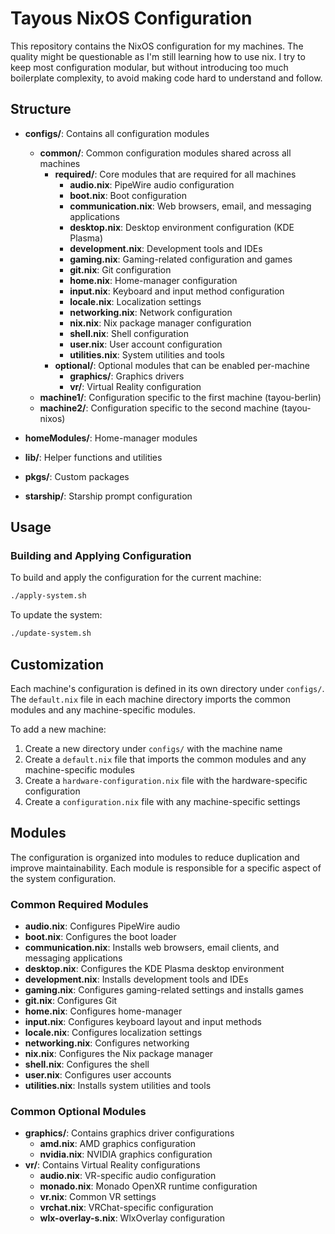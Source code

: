 # Tayous NixOS Configuration

This repository contains the NixOS configuration for my machines. 
The quality might be questionable as I'm still learning how to use nix.
I try to keep most configuration modular, but without introducing too much boilerplate complexity, to avoid making code hard to understand and follow.

## Structure

- **configs/**: Contains all configuration modules
  - **common/**: Common configuration modules shared across all machines
    - **required/**: Core modules that are required for all machines
      - **audio.nix**: PipeWire audio configuration
      - **boot.nix**: Boot configuration
      - **communication.nix**: Web browsers, email, and messaging applications
      - **desktop.nix**: Desktop environment configuration (KDE Plasma)
      - **development.nix**: Development tools and IDEs
      - **gaming.nix**: Gaming-related configuration and games
      - **git.nix**: Git configuration
      - **home.nix**: Home-manager configuration
      - **input.nix**: Keyboard and input method configuration
      - **locale.nix**: Localization settings
      - **networking.nix**: Network configuration
      - **nix.nix**: Nix package manager configuration
      - **shell.nix**: Shell configuration
      - **user.nix**: User account configuration
      - **utilities.nix**: System utilities and tools
    - **optional/**: Optional modules that can be enabled per-machine
      - **graphics/**: Graphics drivers
      - **vr/**: Virtual Reality configuration
  - **machine1/**: Configuration specific to the first machine (tayou-berlin)
  - **machine2/**: Configuration specific to the second machine (tayou-nixos)

- **homeModules/**: Home-manager modules
- **lib/**: Helper functions and utilities
- **pkgs/**: Custom packages
- **starship/**: Starship prompt configuration

## Usage

### Building and Applying Configuration

To build and apply the configuration for the current machine:

```bash
./apply-system.sh
```

To update the system:

```bash
./update-system.sh
```

## Customization

Each machine's configuration is defined in its own directory under `configs/`. The `default.nix` file in each machine directory imports the common modules and any machine-specific modules.

To add a new machine:

1. Create a new directory under `configs/` with the machine name
2. Create a `default.nix` file that imports the common modules and any machine-specific modules
3. Create a `hardware-configuration.nix` file with the hardware-specific configuration
4. Create a `configuration.nix` file with any machine-specific settings

## Modules

The configuration is organized into modules to reduce duplication and improve maintainability. Each module is responsible for a specific aspect of the system configuration.

### Common Required Modules

- **audio.nix**: Configures PipeWire audio
- **boot.nix**: Configures the boot loader
- **communication.nix**: Installs web browsers, email clients, and messaging applications
- **desktop.nix**: Configures the KDE Plasma desktop environment
- **development.nix**: Installs development tools and IDEs
- **gaming.nix**: Configures gaming-related settings and installs games
- **git.nix**: Configures Git
- **home.nix**: Configures home-manager
- **input.nix**: Configures keyboard layout and input methods
- **locale.nix**: Configures localization settings
- **networking.nix**: Configures networking
- **nix.nix**: Configures the Nix package manager
- **shell.nix**: Configures the shell
- **user.nix**: Configures user accounts
- **utilities.nix**: Installs system utilities and tools

### Common Optional Modules

- **graphics/**: Contains graphics driver configurations
  - **amd.nix**: AMD graphics configuration
  - **nvidia.nix**: NVIDIA graphics configuration
- **vr/**: Contains Virtual Reality configurations
  - **audio.nix**: VR-specific audio configuration
  - **monado.nix**: Monado OpenXR runtime configuration
  - **vr.nix**: Common VR settings
  - **vrchat.nix**: VRChat-specific configuration
  - **wlx-overlay-s.nix**: WlxOverlay configuration